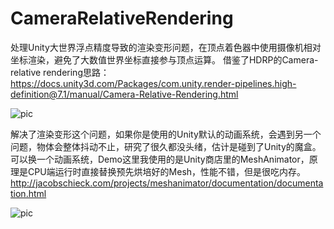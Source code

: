 # CameraRelativeRendering
处理Unity大世界浮点精度导致的渲染变形问题，在顶点着色器中使用摄像机相对坐标渲染，避免了大数值世界坐标直接参与顶点运算。
借鉴了HDRP的Camera-relative rendering思路：
https://docs.unity3d.com/Packages/com.unity.render-pipelines.high-definition@7.1/manual/Camera-Relative-Rendering.html

![pic](https://github.com/CharlesFeng207/CameraRelativeRendering/blob/master/Pic/1.gif)


解决了渲染变形这个问题，如果你是使用的Unity默认的动画系统，会遇到另一个问题，物体会整体抖动不止，研究了很久都没头绪，估计是碰到了Unity的魔盒。可以换一个动画系统，Demo这里我使用的是Unity商店里的MeshAnimator，原理是CPU端运行时直接替换预先烘培好的Mesh，性能不错，但是很吃内存。
http://jacobschieck.com/projects/meshanimator/documentation/documentation.html

![pic](https://github.com/CharlesFeng207/CameraRelativeRendering/blob/master/Pic/3.gif)

